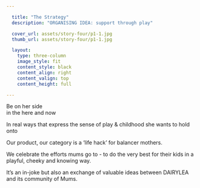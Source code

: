 ```yaml
---

  title: "The Strategy"
  description: "ORGANISING IDEA: support through play"

  cover_url: assets/story-four/p1-1.jpg
  thumb_url: assets/story-four/p1-1.jpg

  layout:
    type: three-column
    image_style: fit
    content_style: black
    content_align: right
    content_valign: top
    content_height: full

---
```


<div class="highlights">
  <p>Be on her side <br>in the here and now</p>
  <p>In real ways that express the sense of play & childhood she wants to hold onto</p>
</div>

Our product, our category is a ‘life hack’ for balancer mothers.

We celebrate the efforts mums go to - to do the very best for their kids in a playful, cheeky and knowing way.

It’s an in-joke but also an exchange of valuable ideas between DAIRYLEA and its community of Mums.
